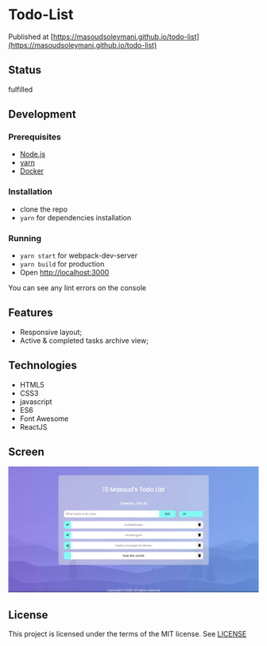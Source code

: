 # Todo-List

Published at [https://masoudsoleymani.github.io/todo-list](https://masoudsoleymani.github.io/todo-list)

## Status
fulfilled

## Development 

  ### Prerequisites
  - [Node.js](https://nodejs.org/en/)
  - [yarn](https://classic.yarnpkg.com/en/docs/install/)
  - [Docker](https://www.docker.com/)

  ### Installation
  - clone the repo
  - `yarn` for dependencies installation

  ### Running
  - `yarn start` for webpack-dev-server
  - `yarn build` for production
  - Open [http://localhost:3000](http://localhost:3000)

You can see any lint errors on the console

## Features
- Responsive layout;
- Active & completed tasks archive view;

## Technologies
- HTML5
- CSS3
- javascript
- ES6
- Font Awesome
- ReactJS

## Screen

![](src/img/screenshot.jpg)

## License

This project is licensed under the terms of the MIT license. See [LICENSE](LICENSE) 

